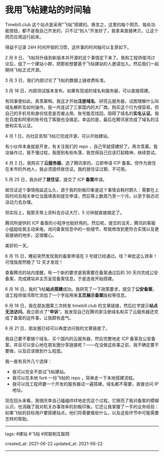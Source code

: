 # 我用飞帖建站的时间轴

Timebill.club 这个站点是采用“飞帖”搭建的。换言之，这里的每个网页、每处功能按钮，都不是我自己开发的，只不过“别人”开发好了，我拿来直接拷贝，让这个网页应用运行起来。

得益于记录 24H 时间开销的习惯，这件事的时间轴可以复原如下。

2 月 8 日，飞帖将升级到新版本并开源的这个事情定下来了。我和工程师俊鸿讨论后，组了一个建站小群，把那些想要基于飞帖建站的人邀请加入。然后我们一起期待飞帖正式开源。

3 月 3 日，我们内部讨论了飞帖的数据上链收费标准。

3 月 18 日，内部测试版本发布。如果有现成的域名和服务器，可以直接搭建。

有同事便如此。真羡慕啊。我这才开始**注册域名**、研究云服务器，试图理解什么叫域名解析及如何操作。我一共连试了三家国内的大厂商。购买这个行为很容易，但自己的手机号和身份信息是否被占用、账号能否找回，阻碍了域名的**实名认证**。我在百度和阿里的账号找了客服也没搞定。幸运的是，最后在腾讯家完成了域名的注册和实名认证。

4 月 1 日，向社区告知飞帖已完成开源，可以开始建站。

有小伙伴本身就是开发，有关注我们的 repo ，自己早就搭建好了。再次羡慕。我没操作过，我不懂过程，我感到有些失落，我觉得自己应该打起精神，继续尝试。

4 月 2 日，我购买了**云服务器**。选了腾讯家的。立即申请 ICP 备案。但作为居住在本市的外地人，我必须提供居住证。我的居住证过期，不可用。

5 月 25 日，我办好了**居住证**，提交了 ICP **备案**申请。

居住证这个事情拖延这么久，源于我的刻板印象是这个事情会耗时颇久：需要在上班时间去相关单位当面填表和提交申请，然后等上数周乃至一个月。以至于我迟迟没动力去办理。

但实际上，我那天带上资料去办证大厅，5 分钟就直接搞定了。

腾讯所提供的 ICP 备案的小程序也挺好用的。然后呢，提交的当天，腾讯的客服小姐姐给我主动来电，询问备案信息中的一些细节，帮我修改到更符合实情以及更易接纳的地步。这很暖心。

美好的一天。

6 月 15 日，睡前突然发现我的备案申请在 3 号就已经通过。哇？审批这么效率！可惜我居然晚了 12 天才发现！

查看腾讯的站内提醒，有一个新的要求是我需要在备案通过后的 30 天内完成公安备案，完成建站并主页呈现备案信息。于是连夜开始搭建。

6 月 16 日，我的飞帖**站点搭建**成功。我研究了一下政策要求，提交了**公安备案**，请工程师俊鸿帮忙添加了一个字段用来**主页展示备案**版权等信息。

6 月 18 日，我在朋友圈第三次转发 timebill.club 的文章链接，然后红字提示**站点无法访问**。我立即点了“**申诉**”。我发现自己在腾讯家注册域名和买了云服务器还完成了备案的这件事，让我颇有底气。

6 月 21 日，朋友圈已经可以再度访问我的文章链接了。

我自己要不要搞个域名、买个国内的云服务器，然后完整地走 ICP 备案及公安备案，并且可以安心地在朋友圈分享链接呢？——在没做这些事之前，我不确定要不要做，以及应该做到什么程度。

我一直有另外几个选择：

- 我可以完全不尝试飞帖建站。
- 我可以在本地 fork 一份飞帖的 repo ，简单走一下本地搭建流程。
- 我可以找工程师要一个开发的服务器试一遍搭建。域名都不需要，直接访问 IP 地址。

现在回头来看，我很庆幸自己磕磕绊绊地走完这个过程。它擦亮了我对备案的模糊认识，也消融了我对机关办事效率的刻板印象。它还让我掌握了一手的业务经验：如果飞帖的目标用户要搭建站点，他们将需要做些什么，以及这些环节中可能需要怎样的帮助。

---

tags: #建站 #飞帖 #邦联制互联网

created_at: 2021-06-22
updated_at: 2021-06-22

---

